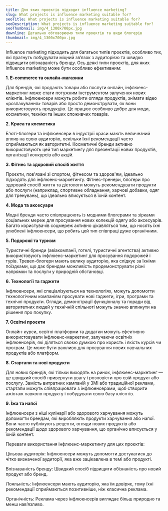 ```yaml
---
title: Для яких проектів підходит influence marketing?
slug: What projects is influence marketing suitable for?
seoTitle: What projects is influence marketing suitable for?
seoDescription: What projects is influence marketing suitable for?
seoThumbnail: img/4_1300x700px.jpg
downline: Детально обговорюємо типи проектів та види блогерів
thumbnail: img/4_1300x700px.jpg
---
```

Influence marketing підходить для багатьох типів проєктів, особливо тих, які прагнуть побудувати міцний зв’язок з аудиторією та швидко підвищити впізнаваність бренду. Ось деякі типи проєктів, для яких influence marketing може бути особливо ефективним:



**1. E-commerce та онлайн-магазини**

Для брендів, які продають товари або послуги онлайн, інфлюенс-маркетинг може стати потужним інструментом залучення нових клієнтів. Інфлюенсери можуть робити огляди продуктів, знімати відео «розпакування» товарів або просто демонструвати, як вони використовують продукцію. Це працює особливо добре для моди, косметики, техніки та інших споживчих товарів.



**2. Краса та косметика**

Б'юті-блогери та інфлюенсери в індустрії краси мають величезний вплив на свою аудиторію, оскільки їхні рекомендації часто сприймаються як авторитетні. Косметичні бренди активно використовують цей тип маркетингу для презентації нових продуктів, організації конкурсів або акцій.



**3. Фітнес та здоровий спосіб життя**

Проєкти, пов'язані зі спортом, фітнесом та здоров'ям, ідеально підходять для інфлюенс-маркетингу. Фітнес-тренери, блогери про здоровий спосіб життя та дієтологи можуть рекомендувати продукти або послуги (наприклад, спортивне обладнання, харчові добавки, одяг для тренувань), що ідеально вписується в їхній контент.



**4. Мода та аксесуари**

Модні бренди часто співпрацюють із модними блогерами та зірками соціальних мереж для просування нових колекцій одягу або аксесуарів. Багато користувачів соцмереж активно цікавляться тим, що носять їхні улюблені інфлюенсери, що робить цей тип співпраці дуже органічним.



**5. Подорожі та туризм**

Туристичні бренди (авіакомпанії, готелі, туристичні агентства) активно використовують інфлюенс-маркетинг для просування подорожей і турів. Тревел-блогери мають велику аудиторію, яка слідкує за їхніми поїздками, що дає брендам можливість продемонструвати різні напрямки та послуги у природній обстановці.



**6. Технології та гаджети**

Інфлюенсери, які спеціалізуються на технологіях, можуть допомогти технологічним компаніям просувати нові гаджети, ігри, програми та технічні продукти. Огляди, демонстрації функціоналу та поради від авторитетних людей у технічній спільноті можуть значно вплинути на рішення про покупку.



**7. Освітні проєкти**

Онлайн-курси, освітні платформи та додатки можуть ефективно використовувати інфлюенс-маркетинг, залучаючи освітніх інфлюенсерів, які діляться своєю думкою про користь і якість курсів чи програм. Це може бути важливо для просування нових навчальних продуктів або платформ.



**8. Стартапи та нові продукти**

Для нових брендів, які тільки виходять на ринок, інфлюенс-маркетинг — це швидкий спосіб привернути увагу і розповісти про свій продукт або послугу. Замість витратних кампаній у ЗМІ або традиційної реклами, стартапи можуть співпрацювати з інфлюенсерами, щоб створити ажіотаж навколо продукту і побудувати свою базу клієнтів.



**9. Їжа та напої**

Інфлюенсери з ніші кулінарії або здорового харчування можуть допомогти брендам, які виробляють продукти харчування або напої. Вони часто публікують рецепти, огляди нових продуктів або рекомендації щодо здорового харчування, що органічно вписується у їхній контент.



Переваги використання інфлюенс-маркетингу для цих проєктів:

Цільова аудиторія: Інфлюенсери можуть допомогти достукатися до чітко визначеної аудиторії, яка вже зацікавлена в темі або продукті.

Впізнаваність бренду: Швидкий спосіб підвищити обізнаність про новий продукт або бренд.

Лояльність: Інфлюенсери мають аудиторію, яка їм довіряє, тому їхні рекомендації сприймаються позитивніше, ніж класична реклама.

Органічність: Реклама через інфлюенсерів виглядає більш природно та менш нав’язливо.
